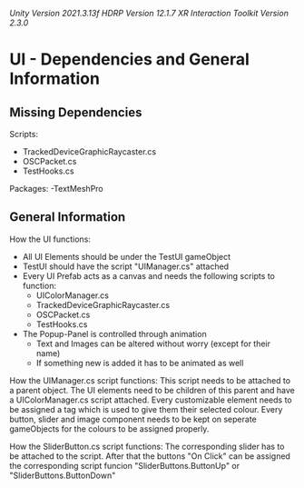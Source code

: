 *Unity Version 2021.3.13f* 
*HDRP Version 12.1.7*
*XR Interaction Toolkit Version 2.3.0*

# UI - Dependencies and General Information

## Missing Dependencies

Scripts:
- TrackedDeviceGraphicRaycaster.cs
- OSCPacket.cs
- TestHooks.cs

Packages:
-TextMeshPro

## General Information

How the UI functions:
- All UI Elements should be under the TestUI gameObject
- TestUI should have the script "UIManager.cs" attached
- Every UI Prefab acts as a canvas and needs the following scripts to function:
	- UIColorManager.cs
	- TrackedDeviceGraphicRaycaster.cs
	- OSCPacket.cs
	- TestHooks.cs
- The Popup-Panel is controlled through animation
	- Text and Images can be altered without worry (except for their name)
	- If something new is added it has to be animated as well

How the UIManager.cs script functions:
This script needs to be attached to a parent object. 
The UI elements need to be children of this parent and have a UIColorManager.cs script attached.
Every customizable element needs to be assigned a tag which is used to give them their selected colour.
Every button, slider and image component needs to be kept on seperate gameObjects for the colours to be assigned properly.

How the SliderButton.cs script functions:
The corresponding slider has to be attached to the script. After that the buttons "On Click" can be assigned the corresponding script funcion "SliderButtons.ButtonUp" or "SliderButtons.ButtonDown"

